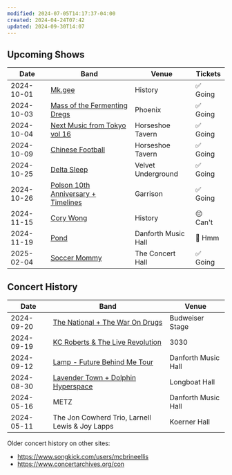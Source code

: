 ```yaml
---
modified: 2024-07-05T14:17:37-04:00
created: 2024-04-24T07:42
updated: 2024-09-30T14:07
---
```

## Upcoming Shows

| Date       | Band                                                                                                                                     | Venue               | Tickets  |
| ---------- | ---------------------------------------------------------------------------------------------------------------------------------------- | ------------------- | -------- |
| 2024-10-01 | [Mk.gee](https://www.ticketmaster.ca/mkgee-toronto-ontario-10-01-2024/event/100060C6C2C2588C)                                            | History             | ✅ Going  |
| 2024-10-03 | [Mass of the Fermenting Dregs](https://www.ticketweb.ca/event/mass-of-the-fermenting-dregs-the-phoenix-concert-theatre-tickets/13472714) | Phoenix             | ✅ Going  |
| 2024-10-04 | [Next Music from Tokyo vol 16](https://www.ticketweb.ca/event/next-music-from-tokyo-vol-the-horseshoe-tavern-tickets/13692883)           | Horseshoe Tavern    | ✅ Going  |
| 2024-10-09 | [Chinese Football](https://www.ticketweb.ca/event/chinese-football-presented-the-horseshoe-tavern-tickets/13551584)                      | Horseshoe Tavern    | ✅ Going  |
| 2024-10-25 | [Delta Sleep](https://www.ticketmaster.ca/event/100060FA0B545E08)                                                                        | Velvet Underground  | ✅ Going  |
| 2024-10-26 | [Polson 10th Anniversary + Timelines](https://dice.fm/partner/dice/event/q22nrp-polson-26th-oct-the-garrison-toronto-tickets)            | Garrison            | ✅ Going  |
| 2024-11-15 | [Cory Wong](https://link.seated.com/a2e48d6e-1559-4f96-9fef-0314e6b40fd4)                                                                | History             | 😔 Can't |
| 2024-11-19 | [Pond](https://www.ticketmaster.ca/event/100060B7D758376E)                                                                               | Danforth Music Hall | 🤔 Hmm   |
| 2025-02-04 | [Soccer Mommy](https://dice.fm/event/ry3k5y-soccer-mommy-4th-feb-the-concert-hall-toronto-tickets)                                       | The Concert Hall    | ✅ Going  |
## Concert History

| Date       | Band                                                                                                                                         | Venue               |
| ---------- | -------------------------------------------------------------------------------------------------------------------------------------------- | ------------------- |
| 2024-09-20 | [The National + The War On Drugs](https://www.ticketmaster.ca/the-national-and-the-war-on-toronto-ontario-09-20-2024/event/10006056B10B139A) | Budweiser Stage     |
| 2024-09-19 | [KC Roberts & The Live Revolution](https://www.eventbrite.ca/e/etobicoke-jazz-festival-2024-tickets-978427662477)                            | 3030                |
| 2024-09-12 | [Lamp - Future Behind Me Tour](https://www.ticketmaster.ca/lamp-future-behind-me-tour-toronto-ontario-09-12-2024/event/10006098D1C328C5)     | Danforth Music Hall |
| 2024-08-30 | [Lavender Town + Dolphin Hyperspace](https://www.showclix.com/event/lavender-town-w-dolphin-hyperspace)                                      | Longboat Hall       |
| 2024-05-16 | METZ                                                                                                                                         | Danforth Music Hall |
| 2024-05-11 | The Jon Cowherd Trio, Larnell Lewis & Joy Lapps                                                                                              | Koerner Hall        |
Older concert history on other sites:
- https://www.songkick.com/users/mcbrineellis
- https://www.concertarchives.org/con